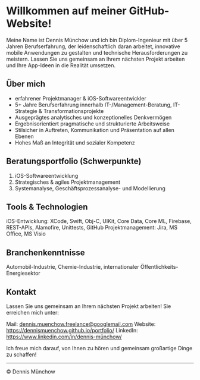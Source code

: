 # Willkommen auf meiner GitHub-Website!
Meine Name ist Dennis Münchow und ich bin Diplom-Ingenieur mit über 5 Jahren Berufserfahrung, der leidenschaftlich daran arbeitet, innovative mobile Anwendungen zu gestalten und technische Herausforderungen zu meistern. Lassen Sie uns gemeinsam an Ihrem nächsten Projekt arbeiten und Ihre App-Ideen in die Realität umsetzen.

## Über mich
- erfahrener Projektmanager & iOS-Softwareentwickler
- 5+ Jahre Berufserfahrung innerhalb IT-/Management-Beratung, IT-Strategie & Transformationsprojekte
- Ausgeprägtes analytisches und konzeptionelles Denkvermögen
- Ergebnisorientiert pragmatische und strukturierte Arbeitsweise
- Stilsicher in Auftreten, Kommunikation und Präsentation auf allen Ebenen
- Hohes Maß an Integrität und sozialer Kompetenz

## Beratungsportfolio (Schwerpunkte)
01. iOS-Softwareentwicklung
02. Strategisches & agiles Projektmanagement
03. Systemanalyse, Geschäftsprozessanalyse- und Modellierung

## Tools & Technologien
iOS-Entwicklung: XCode, Swift, Obj-C, UIKit, Core Data, Core ML, Firebase, REST-APIs, Alamofire, Unittests, GitHub
Projektmanagement: Jira, MS Office, MS Visio

## Branchenkenntnisse
Automobil-Industrie, Chemie-Industrie, internationaler Öffentlichkeits-Energiesektor

## Kontakt

Lassen Sie uns gemeinsam an Ihrem nächsten Projekt arbeiten! Sie erreichen mich unter:

Mail:      dennis.muenchow.freelance@googlemail.com
Website:   https://dennismuenchow.github.io/portfolio/
LinkedIn:  https://www.linkedin.com/in/dennis-münchow/

Ich freue mich darauf, von Ihnen zu hören und gemeinsam großartige Dinge zu schaffen!

---
© Dennis Münchow

